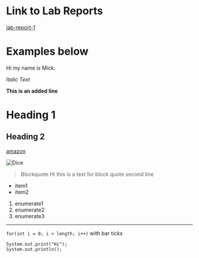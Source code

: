 # Link to Lab Reports
[lab-report-1](https://github.com/mickjeon/cse15l-lab-reports/blob/main/lab-report-1-week-2.md)




# Examples below


Hi my name is Mick.

*Italic Text*



**This is an added line**
# Heading 1
## Heading 2

[amazon](http://amazon.com)

![Dice](https://upload.wikimedia.org/wikipedia/commons/1/17/PNG-Gradient_hex.png)

> Blockquote
> Hi this is a test for block quote
> second line

* item1
* item2

1. enumerate1
2. enumerate2
3. enumerate3

---
`for(int i = 0; i < length; i++)` with bar ticks

```
System.out.print("Hi");
System.out.println();
```
